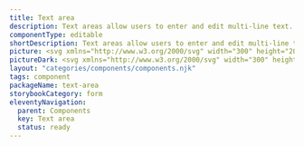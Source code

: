 ```yaml
---
title: Text area
description: Text areas allow users to enter and edit multi-line text. They typically appear in forms.
componentType: editable
shortDescription: Text areas allow users to enter and edit multi-line text.
picture: <svg xmlns="http://www.w3.org/2000/svg" width="300" height="200" fill="none" aria-labelledby="textareaTitle textareaDesc" role="img"><title id="textareaTitle">Illustration of textarea component.</title><desc id="textareaDesc">An illustrated textarea component representing textarea component card.</desc><path fill="#36F" fill-opacity=".04" d="M256.864 56H43.136c-.628 0-1.136.7-1.136 1.565v84.87c0 .864.508 1.565 1.136 1.565h213.728c.628 0 1.136-.701 1.136-1.565v-84.87c0-.864-.508-1.565-1.136-1.565Z"/><path stroke="#36F" stroke-width="2" d="M256.864 56H43.136c-.628 0-1.136.7-1.136 1.565v84.87c0 .864.508 1.565 1.136 1.565h213.728c.628 0 1.136-.701 1.136-1.565v-84.87c0-.864-.508-1.565-1.136-1.565Z"/><path fill="#222" d="M59.625 83.511v-10.73H56V71.5h8.788v1.282h-3.625v10.73h-1.538ZM69.196 83.731a4.308 4.308 0 0 1-2.16-.55 4.077 4.077 0 0 1-1.539-1.61c-.378-.696-.567-1.526-.567-2.49 0-.977.189-1.813.567-2.51.39-.695.891-1.232 1.502-1.61a3.593 3.593 0 0 1 1.922-.568c1.135 0 2.008.378 2.618 1.135.623.757.934 1.77.934 3.04 0 .158-.006.317-.018.476 0 .146-.013.274-.037.384h-6.005c.06.94.354 1.69.879 2.252.537.562 1.232.842 2.087.842.427 0 .818-.06 1.172-.183a5.519 5.519 0 0 0 1.043-.512l.531.989a6.79 6.79 0 0 1-1.3.64c-.476.183-1.019.275-1.63.275Zm-2.802-5.383h4.76c0-.903-.194-1.587-.585-2.05-.379-.477-.916-.715-1.611-.715-.623 0-1.184.244-1.685.733-.488.476-.78 1.153-.879 2.032ZM73.302 83.511l2.91-4.65-2.69-4.248h1.629l1.19 1.959c.134.232.275.476.421.732.147.257.299.507.458.75h.073c.134-.243.268-.493.403-.75.134-.256.268-.5.403-.732l1.08-1.96h1.574l-2.691 4.413 2.893 4.486h-1.63l-1.3-2.069-.476-.805a17.131 17.131 0 0 0-.494-.788h-.073c-.159.257-.312.52-.458.788-.147.256-.293.525-.44.805l-1.208 2.07h-1.574ZM85.072 83.731c-.952 0-1.617-.275-1.996-.824-.366-.55-.549-1.263-.549-2.142v-4.926h-1.318v-1.135l1.391-.091.183-2.49h1.264v2.49h2.398v1.226h-2.398v4.944c0 .55.097.977.293 1.282.207.293.567.44 1.08.44.159 0 .33-.025.513-.074l.494-.165.293 1.135a6.366 6.366 0 0 1-.806.22c-.28.073-.561.11-.842.11ZM94.338 76.792l-.568 1.83h3.607l-.567-1.83a74.216 74.216 0 0 1-.623-1.996c-.195-.672-.39-1.355-.586-2.05h-.073a82.74 82.74 0 0 1-.568 2.05c-.195.659-.402 1.324-.622 1.996Zm-3.662 6.72L94.741 71.5h1.72l4.065 12.011h-1.63l-1.134-3.662h-4.376l-1.154 3.662h-1.556ZM102.081 83.511v-8.898h1.245l.129 1.61h.055c.305-.56.677-1.006 1.116-1.336.44-.33.91-.494 1.41-.494.354 0 .672.061.952.183l-.293 1.318a3.34 3.34 0 0 0-.402-.11 2.402 2.402 0 0 0-.458-.036c-.379 0-.775.152-1.19.458-.403.305-.757.836-1.062 1.593v5.712h-1.502ZM111.857 83.731a4.31 4.31 0 0 1-2.161-.55 4.081 4.081 0 0 1-1.538-1.61c-.378-.696-.567-1.526-.567-2.49 0-.977.189-1.813.567-2.51.391-.695.891-1.232 1.502-1.61a3.592 3.592 0 0 1 1.922-.568c1.135 0 2.008.378 2.618 1.135.623.757.934 1.77.934 3.04 0 .158-.006.317-.018.476 0 .146-.012.274-.037.384h-6.005c.061.94.354 1.69.879 2.252.537.562 1.233.842 2.087.842.427 0 .818-.06 1.172-.183a5.499 5.499 0 0 0 1.043-.512l.531.989a6.756 6.756 0 0 1-1.3.64c-.476.183-1.019.275-1.629.275Zm-2.801-5.383h4.76c0-.903-.195-1.587-.586-2.05-.378-.477-.915-.715-1.611-.715-.623 0-1.184.244-1.685.733-.488.476-.781 1.153-.878 2.032ZM119.133 83.731c-.744 0-1.367-.22-1.867-.66-.489-.45-.733-1.073-.733-1.867 0-.976.434-1.72 1.3-2.234.879-.525 2.264-.89 4.156-1.098 0-.379-.055-.739-.164-1.08a1.55 1.55 0 0 0-.55-.824c-.256-.22-.628-.33-1.117-.33-.512 0-.994.098-1.446.293a7.04 7.04 0 0 0-1.208.66l-.586-1.044a9.223 9.223 0 0 1 1.519-.77 5.058 5.058 0 0 1 1.978-.384c1.086 0 1.873.336 2.362 1.007.488.66.732 1.544.732 2.655v5.456h-1.245l-.128-1.062h-.055c-.415.342-.873.641-1.373.898a3.337 3.337 0 0 1-1.575.384Zm.44-1.209c.427 0 .83-.103 1.208-.31a6.79 6.79 0 0 0 1.208-.88v-2.471c-1.477.183-2.514.457-3.112.823-.586.367-.879.837-.879 1.41 0 .5.153.867.458 1.099.305.22.677.33 1.117.33Z"/></svg>
pictureDark: <svg xmlns="http://www.w3.org/2000/svg" width="300" height="200" fill="none" aria-labelledby="textareaDarkTitle textareaDarkDesc" role="img"><title id="textareaDarkTitle">Illustration of textarea component.</title><desc id="textareaDarkDesc">An illustrated textarea component representing textarea component card.</desc><path fill="#36F" fill-opacity=".08" d="M256.864 56H43.136c-.628 0-1.136.7-1.136 1.565v84.87c0 .864.508 1.565 1.136 1.565h213.728c.628 0 1.136-.701 1.136-1.565v-84.87c0-.864-.508-1.565-1.136-1.565Z"/><path stroke="#5985FF" stroke-width="2" d="M256.864 56H43.136c-.628 0-1.136.7-1.136 1.565v84.87c0 .864.508 1.565 1.136 1.565h213.728c.628 0 1.136-.701 1.136-1.565v-84.87c0-.864-.508-1.565-1.136-1.565Z"/><path fill="#F4F4F4" d="M59.625 83.511v-10.73H56V71.5h8.788v1.282h-3.625v10.73h-1.538ZM69.196 83.731a4.308 4.308 0 0 1-2.16-.55 4.077 4.077 0 0 1-1.539-1.61c-.378-.696-.567-1.526-.567-2.49 0-.977.189-1.813.567-2.51.39-.695.891-1.232 1.502-1.61a3.593 3.593 0 0 1 1.922-.568c1.135 0 2.008.378 2.618 1.135.623.757.934 1.77.934 3.04 0 .158-.006.317-.018.476 0 .146-.013.274-.037.384h-6.005c.06.94.354 1.69.879 2.252.537.562 1.232.842 2.087.842.427 0 .818-.06 1.172-.183a5.519 5.519 0 0 0 1.043-.512l.531.989a6.79 6.79 0 0 1-1.3.64c-.476.183-1.019.275-1.63.275Zm-2.802-5.383h4.76c0-.903-.194-1.587-.585-2.05-.379-.477-.916-.715-1.611-.715-.623 0-1.184.244-1.685.733-.488.476-.78 1.153-.879 2.032ZM73.302 83.511l2.91-4.65-2.69-4.248h1.629l1.19 1.959c.134.232.275.476.421.732.147.257.299.507.458.75h.073c.134-.243.268-.493.403-.75.134-.256.268-.5.403-.732l1.08-1.96h1.574l-2.691 4.413 2.893 4.486h-1.63l-1.3-2.069-.476-.805a17.131 17.131 0 0 0-.494-.788h-.073c-.159.257-.312.52-.458.788-.147.256-.293.525-.44.805l-1.208 2.07h-1.574ZM85.072 83.731c-.952 0-1.617-.275-1.996-.824-.366-.55-.549-1.263-.549-2.142v-4.926h-1.318v-1.135l1.391-.091.183-2.49h1.264v2.49h2.398v1.226h-2.398v4.944c0 .55.097.977.293 1.282.207.293.567.44 1.08.44.159 0 .33-.025.513-.074l.494-.165.293 1.135a6.366 6.366 0 0 1-.806.22c-.28.073-.561.11-.842.11ZM94.338 76.792l-.568 1.83h3.607l-.567-1.83a74.216 74.216 0 0 1-.623-1.996c-.195-.672-.39-1.355-.586-2.05h-.073a82.74 82.74 0 0 1-.568 2.05c-.195.659-.402 1.324-.622 1.996Zm-3.662 6.72L94.741 71.5h1.72l4.065 12.011h-1.63l-1.134-3.662h-4.376l-1.154 3.662h-1.556ZM102.081 83.511v-8.898h1.245l.129 1.61h.055c.305-.56.677-1.006 1.116-1.336.44-.33.91-.494 1.41-.494.354 0 .672.061.952.183l-.293 1.318a3.34 3.34 0 0 0-.402-.11 2.402 2.402 0 0 0-.458-.036c-.379 0-.775.152-1.19.458-.403.305-.757.836-1.062 1.593v5.712h-1.502ZM111.857 83.731a4.31 4.31 0 0 1-2.161-.55 4.081 4.081 0 0 1-1.538-1.61c-.378-.696-.567-1.526-.567-2.49 0-.977.189-1.813.567-2.51.391-.695.891-1.232 1.502-1.61a3.592 3.592 0 0 1 1.922-.568c1.135 0 2.008.378 2.618 1.135.623.757.934 1.77.934 3.04 0 .158-.006.317-.018.476 0 .146-.012.274-.037.384h-6.005c.061.94.354 1.69.879 2.252.537.562 1.233.842 2.087.842.427 0 .818-.06 1.172-.183a5.499 5.499 0 0 0 1.043-.512l.531.989a6.756 6.756 0 0 1-1.3.64c-.476.183-1.019.275-1.629.275Zm-2.801-5.383h4.76c0-.903-.195-1.587-.586-2.05-.378-.477-.915-.715-1.611-.715-.623 0-1.184.244-1.685.733-.488.476-.781 1.153-.878 2.032ZM119.133 83.731c-.744 0-1.367-.22-1.867-.66-.489-.45-.733-1.073-.733-1.867 0-.976.434-1.72 1.3-2.234.879-.525 2.264-.89 4.156-1.098 0-.379-.055-.739-.164-1.08a1.55 1.55 0 0 0-.55-.824c-.256-.22-.628-.33-1.117-.33-.512 0-.994.098-1.446.293a7.04 7.04 0 0 0-1.208.66l-.586-1.044a9.223 9.223 0 0 1 1.519-.77 5.058 5.058 0 0 1 1.978-.384c1.086 0 1.873.336 2.362 1.007.488.66.732 1.544.732 2.655v5.456h-1.245l-.128-1.062h-.055c-.415.342-.873.641-1.373.898a3.337 3.337 0 0 1-1.575.384Zm.44-1.209c.427 0 .83-.103 1.208-.31a6.79 6.79 0 0 0 1.208-.88v-2.471c-1.477.183-2.514.457-3.112.823-.586.367-.879.837-.879 1.41 0 .5.153.867.458 1.099.305.22.677.33 1.117.33Z"/></svg>
layout: "categories/components/components.njk"
tags: component
packageName: text-area
storybookCategory: form
eleventyNavigation:
  parent: Components
  key: Text area
  status: ready
---
```



